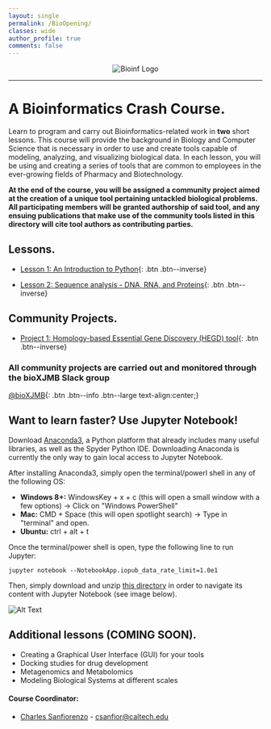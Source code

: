 ```yaml
---
layout: single
permalink: /BioOpening/
classes: wide
author_profile: true
comments: false
---
```


<p align="center">
  <img src="./assets/images/Bioinformatics_Logo.png" alt="Bioinf Logo"/>
</p>

***
# A Bioinformatics Crash Course.

Learn to program and carry out Bioinformatics-related work in **two** short lessons. This course will provide the background in Biology and Computer Science that is necessary in order to use and create tools capable of modeling, analyzing, and visualizing biological data. In each lesson, you will be using and creating a series of tools that are common to employees in the ever-growing fields of Pharmacy and Biotechnology. 

**At the end of the course, you will be assigned a community project aimed at the creation of a unique tool pertaining untackled biological problems. All participating members will be granted authorship of said tool, and any ensuing publications that make use of the community tools listed in this directory will cite tool authors as contributing parties.**

## Lessons.

- [Lesson 1: An Introduction to Python](https://github.com/CharlesSanfiorenzo/BioinformaticsCourse/blob/master/Lesson1_Python%20for%20Beginners.ipynb){: .btn .btn--inverse}

- [Lesson 2: Sequence analysis - DNA, RNA, and Proteins](https://github.com/CharlesSanfiorenzo/BioinformaticsCourse/blob/master/Lesson2_SequenceAnalysis.ipynb){: .btn .btn--inverse}

## Community Projects.
- [Project 1: Homology-based Essential Gene Discovery (HEGD) tool](/HEGD/){: .btn .btn--inverse}

### **All community projects are carried out and monitored through the bioXJMB Slack group**
[<i class="fab fa-slack"></i> @bioXJMB](https://join.slack.com/t/bioxjmb/shared_invite/enQtNDIwNDM0MDA2NzkwLTZjMWFkYmI5YjBjZmVlYmM0MDAzNzYyMGUyNDAwNmNjN2JjYzVlMjRiNzE1NGNhYTMzOWY5MzU2MGYwNmFhYjE){: .btn .btn--info .btn--large text-align:center;}


## Want to learn faster? Use Jupyter Notebook!
Download [Anaconda3](https://www.anaconda.com/download/), a Python platform that already includes many useful libraries, as well as the Spyder Python IDE. Downloading Anaconda is currently the only way to gain local access to Jupyter Notebook.

After installing Anaconda3, simply open the terminal/powerl shell in any of the following OS:
- **Windows 8+:** WindowsKey + x + c (this will open a small window with a few options) -> Click on "Windows PowerShell"
- **Mac:** CMD + Space (this will open spotlight search) -> Type in "terminal" and open.
- **Ubuntu:** ctrl + alt + t

Once the terminal/power shell is open, type the following line to run Jupyter:
~~~
jupyter notebook --NotebookApp.iopub_data_rate_limit=1.0e1
~~~
Then, simply download and unzip [this directory](https://github.com/CharlesSanfiorenzo/BioinformaticsCourse) in order to navigate its content with Jupyter Notebook (see image below).

![Alt Text](./assets/images/Jupyter_Use.png)

## Additional lessons (COMING SOON).

- Creating a Graphical User Interface (GUI) for your tools
- Docking studies for drug development
- Metagenomics and Metabolomics
- Modeling Biological Systems at different scales

#### Course Coordinator: 
- [Charles Sanfiorenzo](https://github.com/CharlesSanfiorenzo/Bioinformatics) - csanfior@caltech.edu
